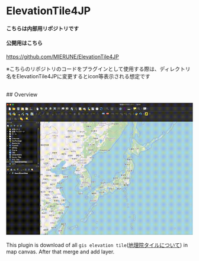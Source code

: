 # ElevationTile4JP

#### こちらは内部用リポジトリです
#### 公開用はこちら
https://github.com/MIERUNE/ElevationTile4JP


※こちらのリポジトリのコードをプラグインとして使用する際は、ディレクトリ名をElevationTile4JPに変更するとicon等表示される想定です

<br>
## Overview

![](./img/mov.gif)

This plugin is download of all `gis elevation tile`([地理院タイルについて](https://maps.gsi.go.jp/development/siyou.html)) in map canvas.
After that merge and add layer.
